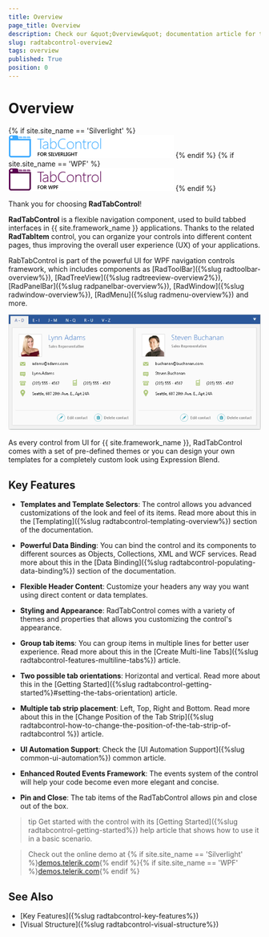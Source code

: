```yaml
---
title: Overview
page_title: Overview
description: Check our &quot;Overview&quot; documentation article for the RadTabControl {{ site.framework_name }} control.
slug: radtabcontrol-overview2
tags: overview
published: True
position: 0
---
```


# Overview

{% if site.site_name == 'Silverlight' %}
![tabcontrol sl icon](images/tabcontrol_sl_icon.png)
{% endif %}
{% if site.site_name == 'WPF' %}
![tabcontrol wpf icon](images/tabcontrol_wpf_icon.png)
{% endif %}

Thank you for choosing __RadTabControl__!				

__RadTabControl__ is a flexible navigation component, used to build tabbed interfaces in {{ site.framework_name }} applications. Thanks to the related __RadTabItem__ control, you can organize your controls into different content pages, thus improving the overall user experience (UX) of your applications.				

RabTabControl is part of the powerful UI for WPF navigation controls framework, which includes components as [RadToolBar]({%slug radtoolbar-overview%}), [RadTreeView]({%slug radtreeview-overview2%}), [RadPanelBar]({%slug radpanelbar-overview%}), [RadWindow]({%slug radwindow-overview%}), [RadMenu]({%slug radmenu-overview%}) and more.				

![](images/radtabcontrol-overview-01.png)

As every control from UI for {{ site.framework_name }},  RadTabControl comes with a set of pre-defined themes or you can design your own templates for a completely custom look using Expression Blend.

## Key Features

* __Templates and Template Selectors__:  The control allows you advanced customizations of the look and feel of its items. Read more about this in the [Templating]({%slug radtabcontrol-templating-overview%}) section of the documentation.

* __Powerful Data Binding__: You can bind the control and its components to different sources as Objects, Collections, XML and WCF services. Read more about this in the [Data Binding]({%slug radtabcontrol-populating-data-binding%}) section of the documentation.

* __Flexible Header Content__: Customize your headers any way you want using direct content or data templates.

* __Styling and Appearance__: RadTabControl comes with a variety of themes and properties that allows you customizing the control's appearance.

* __Group tab items__: You can group items in multiple lines for better user experience. Read more about this in the [Create Multi-line Tabs]({%slug radtabcontrol-features-multiline-tabs%}) article.

* __Two possible tab orientations__: Horizontal and vertical. Read more about this in the [Getting Started]({%slug radtabcontrol-getting-started%}#setting-the-tabs-orientation) article.

* __Multiple tab strip placement__: Left, Top, Right and Bottom. Read more about this in the [Change Position of the Tab Strip]({%slug radtabcontrol-how-to-change-the-position-of-the-tab-strip-of-radtabcontrol %}) article.

* __UI Automation Support__: Check the [UI Automation Support]({%slug common-ui-automation%}) common article.

* __Enhanced Routed Events Framework__: The events system of the control will help your code become even more elegant and concise.

* __Pin and Close__: The tab items of the RadTabControl allows pin and close out of the box.

>tip Get started with the control with its [Getting Started]({%slug radtabcontrol-getting-started%}) help article that shows how to use it in a basic scenario.

> Check out the online demo at {% if site.site_name == 'Silverlight' %}[demos.telerik.com](https://demos.telerik.com/silverlight/#TabControl/FirstLook){% endif %}{% if site.site_name == 'WPF' %}[demos.telerik.com](https://demos.telerik.com/wpf/){% endif %}

## See Also
 * [Key Features]({%slug radtabcontrol-key-features%})
 * [Visual Structure]({%slug radtabcontrol-visual-structure%})
